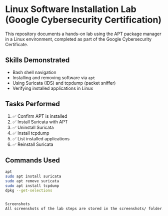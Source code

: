 # Linux Software Installation Lab (Google Cybersecurity Certification)

This repository documents a hands-on lab using the APT package manager in a Linux environment, completed as part of the Google Cybersecurity Certificate.

##  Skills Demonstrated
- Bash shell navigation
- Installing and removing software via `apt`
- Using Suricata (IDS) and tcpdump (packet sniffer)
- Verifying installed applications in Linux

## Tasks Performed

1. ✅ Confirm APT is installed  
2. ✅ Install Suricata with APT  
3. ✅ Uninstall Suricata  
4. ✅ Install tcpdump  
5. ✅ List installed applications  
6. ✅ Reinstall Suricata  

## Commands Used

```bash
apt
sudo apt install suricata
sudo apt remove suricata
sudo apt install tcpdump
dpkg --get-selections


Screenshots
All screenshots of the lab steps are stored in the screenshots/ folder.
